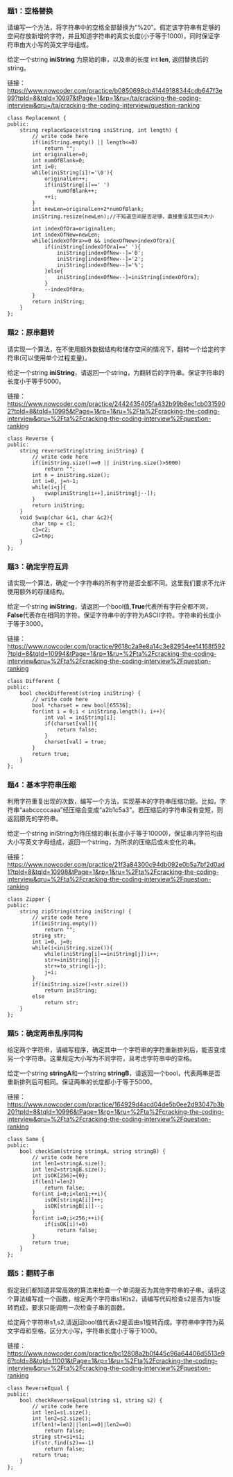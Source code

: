 ### 题1：空格替换

请编写一个方法，将字符串中的空格全部替换为“%20”。假定该字符串有足够的空间存放新增的字符，并且知道字符串的真实长度(小于等于1000)，同时保证字符串由大小写的英文字母组成。

给定一个string **iniString** 为原始的串，以及串的长度 int **len**, 返回替换后的string。

链接：https://www.nowcoder.com/practice/b0850698cb41449188344cdb647f3e99?tpId=8&tqId=10997&tPage=1&rp=1&ru=/ta/cracking-the-coding-interview&qru=/ta/cracking-the-coding-interview/question-ranking

```
class Replacement {
public:
    string replaceSpace(string iniString, int length) {
        // write code here
        if(iniString.empty() || length<=0)
            return "";
        int originalLen=0;
        int numOfBlank=0;
        int i=0;
        while(iniString[i]!='\0'){
            originalLen++;
            if(iniString[i]==' ')
                numOfBlank++;
            ++i;
        }
        int newLen=originalLen+2*numOfBlank;
        iniString.resize(newLen);//不知道空间是否足够，直接重设其空间大小
        
        int indexOfOra=originalLen;
        int indexOfNew=newLen;
        while(indexOfOra>=0 && indexOfNew>indexOfOra){
            if(iniString[indexOfOra]==' '){
                iniString[indexOfNew--]='0';
                iniString[indexOfNew--]='2';
                iniString[indexOfNew--]='%';
            }else{
                iniString[indexOfNew--]=iniString[indexOfOra];
            }
            --indexOfOra;
        }
        return iniString;
    }
};
```

### 题2：原串翻转

请实现一个算法，在不使用额外数据结构和储存空间的情况下，翻转一个给定的字符串(可以使用单个过程变量)。

给定一个string **iniString**，请返回一个string，为翻转后的字符串。保证字符串的长度小于等于5000。

链接：https://www.nowcoder.com/practice/2442435405fa432b99b8ec1cb0315902?tpId=8&tqId=10995&tPage=1&rp=1&ru=%2Fta%2Fcracking-the-coding-interview&qru=%2Fta%2Fcracking-the-coding-interview%2Fquestion-ranking

```
class Reverse {
public:
    string reverseString(string iniString) {
        // write code here
        if(iniString.size()==0 || iniString.size()>5000)
            return "";
        int n = iniString.size();
        int i=0, j=n-1;
        while(i<j){
            swap(iniString[i++],iniString[j--]);
        }
        return iniString;
    }
    void Swap(char &c1, char &c2){
        char tmp = c1;
        c1=c2;
        c2=tmp;
    }
};
```

### 题3：确定字符互异

请实现一个算法，确定一个字符串的所有字符是否全都不同。这里我们要求不允许使用额外的存储结构。

给定一个string **iniString**，请返回一个bool值,**True**代表所有字符全都不同，**False**代表存在相同的字符。保证字符串中的字符为ASCII字符。字符串的长度小于等于3000。

链接：https://www.nowcoder.com/practice/9618c2a9e8a14c3e82954ee14168f592?tpId=8&tqId=10994&tPage=1&rp=1&ru=%2Fta%2Fcracking-the-coding-interview&qru=%2Fta%2Fcracking-the-coding-interview%2Fquestion-ranking

```
class Different {
public:
    bool checkDifferent(string iniString) {
        // write code here
        bool *charset = new bool[65536];
        for(int i = 0;i < iniString.length(); i++){
            int val = iniString[i];
            if(charset[val]){
                return false;
            }
            charset[val] = true;
        }
        return true;
    }
};
```

### 题4：基本字符串压缩

利用字符重复出现的次数，编写一个方法，实现基本的字符串压缩功能。比如，字符串“aabcccccaaa”经压缩会变成“a2b1c5a3”。若压缩后的字符串没有变短，则返回原先的字符串。

给定一个string iniString为待压缩的串(长度小于等于10000)，保证串内字符均由大小写英文字母组成，返回一个string，为所求的压缩后或未变化的串。

链接：https://www.nowcoder.com/practice/21f3a84300c94db092e0b5a7bf2d0ad1?tpId=8&tqId=10998&tPage=1&rp=1&ru=%2Fta%2Fcracking-the-coding-interview&qru=%2Fta%2Fcracking-the-coding-interview%2Fquestion-ranking

```
class Zipper {
public:
    string zipString(string iniString) {
        // write code here
        if(iniString.empty())
            return "";
        string str;
        int i=0, j=0;
        while(i<iniString.size()){
            while(iniString[i]==iniString[j])i++;
            str+=iniString[j];
            str+=to_string(i-j);
            j=i;
        }
        if(iniString.size()<str.size())
            return iniString;
        else
            return str;
    }
};
```

### 题5：确定两串乱序同构

给定两个字符串，请编写程序，确定其中一个字符串的字符重新排列后，能否变成另一个字符串。这里规定大小写为不同字符，且考虑字符串中的空格。

给定一个string **stringA**和一个string **stringB**，请返回一个bool，代表两串是否重新排列后可相同。保证两串的长度都小于等于5000。

链接：https://www.nowcoder.com/practice/164929d4acd04de5b0ee2d93047b3b20?tpId=8&tqId=10996&tPage=1&rp=1&ru=%2Fta%2Fcracking-the-coding-interview&qru=%2Fta%2Fcracking-the-coding-interview%2Fquestion-ranking

```
class Same {
public:
    bool checkSam(string stringA, string stringB) {
        // write code here
        int len1=stringA.size();
        int len2=stringB.size();
        int isOK[256]={0};
        if(len1!=len2)
            return false;
        for(int i=0;i<len1;++i){
            isOK[stringA[i]]++;
            isOK[stringB[i]]--;
        }
        for(int i=0;i<256;++i){
            if(isOK[i]!=0)
                return false;
        }
        return true;
    }
};
```

### 题5：翻转子串

假定我们都知道非常高效的算法来检查一个单词是否为其他字符串的子串。请将这个算法编写成一个函数，给定两个字符串s1和s2，请编写代码检查s2是否为s1旋转而成，要求只能调用一次检查子串的函数。

给定两个字符串s1,s2,请返回bool值代表s2是否由s1旋转而成。字符串中字符为英文字母和空格，区分大小写，字符串长度小于等于1000。

链接：https://www.nowcoder.com/practice/bc12808a2b0f445c96a64406d5513e96?tpId=8&tqId=11001&tPage=1&rp=1&ru=%2Fta%2Fcracking-the-coding-interview&qru=%2Fta%2Fcracking-the-coding-interview%2Fquestion-ranking

```
class ReverseEqual {
public:
    bool checkReverseEqual(string s1, string s2) {
        // write code here
        int len1=s1.size();
        int len2=s2.size();
        if(len1!=len2||len1==0||len2==0)
            return false;
        string str=s1+s1;
        if(str.find(s2)==-1)
            return false;
        return true;
    }
};
```

 
